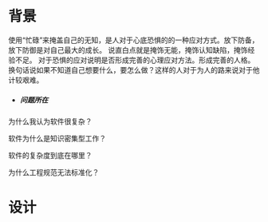 # 背景
使用“忙碌”来掩盖自己的无知，是人对于心底恐惧的的一种应对方式。放下防备，放下防御是对自己最大的成长。
说直白点就是掩饰无能，掩饰认知缺陷，掩饰经验不足。
对于恐惧的应对说明是否形成完善的心理应对方法。形成完善的人格。
换句话说如果不知道自己想要什么，要怎么做？这样的人对于为人的路来说对于他计较艰难。

- ##### 问题所在

为什么我认为软件很复杂？

软件为什么是知识密集型工作？

软件的复杂度到底在哪里？

为什么工程规范无法标准化？

# 设计
